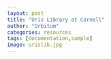 ```yaml
---
layout: post
title: "Uris Library at Cornell"
author: "Orbitum"
categories: resources
tags: [documentation,sample]
image: urislib.jpg
---
```

